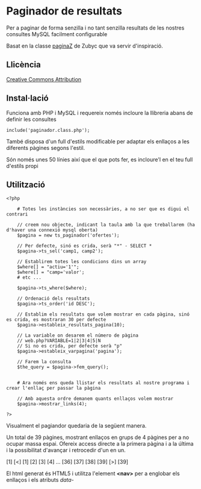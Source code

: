 Paginador de resultats
======================

Per a paginar de forma senzilla i no tant senzilla resultats de les nostres consultes MySQL facilment configurable

Basat en la classe [paginaZ](http://www.php-hispano.net/archivos/Scripts/20/1.1) de Zubyc que va servir d'inspiració.



Llicència
---------

[Creative Commons Attribution](http://creativecommons.org/licenses/by/3.0/)


Instal·lació
------------

Funciona amb PHP i MySQL i requereix només incloure la llibreria abans de definir les consultes

    include('paginador.class.php');
    
També disposa d'un full d'estils modificable per adaptar els enllaços a les diferents pàgines segons l'estil.

Són només unes 50 línies així que el que pots fer, es incloure'l en el teu full d'estils propi


Utilització
-----------

    <?php
    
        # Totes les instàncies son necessàries, a no ser que es digui el contrari
    
        // creem nou objecte, indicant la taula amb la que treballarem (ha d'haver una connexió mysql oberta)
        $pagina = new ts_paginador('ofertes'); 		
        
        // Per defecte, sinó es crida, serà "*" - SELECT * 
        $pagina->ts_sel('camp1, camp2');
        
        // Establirem totes les condicions dins un array
        $where[] = "actiu='1'";
        $where[] = "camp='valor';
        # etc ...
        
        $pagina->ts_where($where); 					
        
        // Ordenació dels resultats
        $pagina->ts_order('id DESC');
        
        // Establim els resultats que volem mostrar en cada pàgina, sinó es crida, es mostraran 30 per defecte
        $pagina->estableix_resultats_pagina(10); 	
        
        // La variable on desarem el número de pàgina
        // web.php?VARIABLE=1|2|3|4|5|N
        // Si no es crida, per defecte serà "p"
        $pagina->estableix_varpagina('pagina');
			
        // Farem la consulta    
        $the_query = $pagina->fem_query();

  
        # Ara només ens queda llistar els resultats al nostre programa i crear l'enllaç per passar la pàgina
        
        // Amb aquesta ordre demanem quants enllaços volem mostrar
        $pagina->mostrar_links(4);
        
    ?>
        
Visualment el pagiandor quedaria de la següent manera.

Un total de 39 pàgines, mostrant enllaços en grups de 4 pàgines per a no ocupar massa espai.
Ofereix access directe a la primera pàgina i a la última i la possibilitat d'avançar i retrocedir d'un en un.

[1] [<] [1] [2] [3] [4] ... [36] [37] [38] [39] [>] [39]

El html generat és HTML5 i utilitza l'element **&lt;nav&gt;** per a englobar els enllaços i els atributs *data-*




























